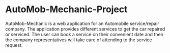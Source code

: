 # AutoMob-Mechanic-Project
AutoMob-Mechanic is a web application for an Automobile service/repair company. The application provides different services to get the car repaired or serviced. The user can book a service on their convenient date and then the company representatives will take care of attending to the service request.
